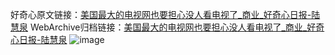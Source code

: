 好奇心原文链接：[美国最大的电视网也要担心没人看电视了_商业_好奇心日报-陆慧泉](https://www.qdaily.com/articles/5813.html)
WebArchive归档链接：[美国最大的电视网也要担心没人看电视了_商业_好奇心日报-陆慧泉](http://web.archive.org/web/20190623165502/https://www.qdaily.com/articles/5813.html)
![image](http://ww3.sinaimg.cn/large/007d5XDply1g3w96z9ohwj30u02tb4qp)